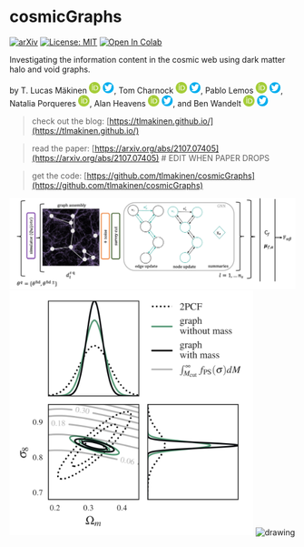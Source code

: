 # cosmicGraphs
 [![arXiv](https://img.shields.io/badge/arXiv-2010.15843-b31b1b.svg)](https://arxiv.org/abs/2010.15843) [![License: MIT](https://img.shields.io/badge/License-MIT-yellow.svg)](https://opensource.org/licenses/MIT) [![Open In Colab](https://colab.research.google.com/assets/colab-badge.svg)](https://colab.research.google.com/drive/1rz2UkQ-lu4txeYDiRqxBIsUBaFkoHz_X#scrollTo=0a2f794d-034d-4cd2-8e5b-208adb84bfe5)

Investigating the information content in the cosmic web using dark matter halo and void graphs. 

by T. Lucas Mäkinen [<img src="https://raw.githubusercontent.com/tlmakinen/FieldIMNNs/master/tutorial/plots/Orcid-ID.png" alt="drawing" width="20"/>](https://orcid.org/0000-0002-3795-6933 "") [<img src="https://raw.githubusercontent.com/tlmakinen/FieldIMNNs/master/tutorial/plots/twitter-graphic.png" alt="drawing" width="20" style="background-color: transparent"/>](https://twitter.com/lucasmakinen?lang=en ""), Tom Charnock [<img src="https://raw.githubusercontent.com/tlmakinen/FieldIMNNs/master/tutorial/plots/Orcid-ID.png" alt="drawing" width="20"/>](https://orcid.org/0000-0002-7416-3107 "Redirect to orcid") [<img src="https://raw.githubusercontent.com/tlmakinen/FieldIMNNs/master/tutorial/plots/twitter-graphic.png" alt="drawing" width="20" style="background-color: transparent"/>](https://twitter.com/t_charnock?lang=en ""), Pablo Lemos [<img src="https://raw.githubusercontent.com/tlmakinen/FieldIMNNs/master/tutorial/plots/Orcid-ID.png" alt="drawing" width="20"/>](https://orcid.org/0000-0002-4728-8473 "Redirect to orcid") [<img src="https://raw.githubusercontent.com/tlmakinen/FieldIMNNs/master/tutorial/plots/twitter-graphic.png" alt="drawing" width="20" style="background-color: transparent"/>](https://twitter.com/PabloLemosP ""), Natalia Porqueres [<img src="https://raw.githubusercontent.com/tlmakinen/FieldIMNNs/master/tutorial/plots/Orcid-ID.png" alt="drawing" width="20"/>](https://orcid.org/0000-0002-7599-966X "Redirect to orcid"), Alan Heavens [<img src="https://raw.githubusercontent.com/tlmakinen/FieldIMNNs/master/tutorial/plots/Orcid-ID.png" alt="drawing" width="20"/>](https://orcid.org/0000-0003-1586-2773 "Redirect to orcid") [<img src="https://raw.githubusercontent.com/tlmakinen/FieldIMNNs/master/tutorial/plots/twitter-graphic.png" alt="drawing" width="20" style="background-color: transparent"/>](https://twitter.com/AlanHeavens ""), and Ben Wandelt [<img src="https://raw.githubusercontent.com/tlmakinen/FieldIMNNs/master/tutorial/plots/Orcid-ID.png" alt="drawing" width="20"/>](https://orcid.org/0000-0002-5854-8269 "") [<img src="https://raw.githubusercontent.com/tlmakinen/FieldIMNNs/master/tutorial/plots/twitter-graphic.png" alt="drawing" width="20" style="background-color: transparent"/>](https://twitter.com/bwandelt?lang=en "")

>check out the blog: [https://tlmakinen.github.io/](https://tlmakinen.github.io/)

>read the paper: [https://arxiv.org/abs/2107.07405](https://arxiv.org/abs/2107.07405) # EDIT WHEN PAPER DROPS

>get the code:  [https://github.com/tlmakinen/cosmicGraphs](https://github.com/tlmakinen/cosmicGraphs)

<img src="https://raw.githubusercontent.com/tlmakinen/cosmicGraphs/master/tutorial/gIMNN-diagram.png" alt="drawing" width="900"/>

<img src="https://raw.githubusercontent.com/tlmakinen/cosmicGraphs/master/tutorial/F-withmass-intfsigma.png" alt="drawing" width="430"/>

<img src="https://raw.githubusercontent.com/tlmakinen/fig_library/cosmicgraphmovie.gif" alt="drawing" width="430"/>
